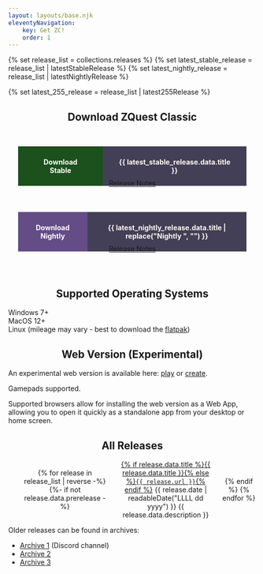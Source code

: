 ```yaml
---
layout: layouts/base.njk
eleventyNavigation:
	key: Get ZC!
	order: 1
---
```


{% set release_list = collections.releases %}
{% set latest_stable_release = release_list | latestStableRelease %}
{% set latest_nightly_release = release_list | latestNightlyRelease %}
<!-- TODO: remove when 3.0 is out -->
{% set latest_255_release = release_list | latest255Release %}

<style>
	main {
		font-size: larger;
	}

	h2 {
		text-align: center;
	}

	.latest-releases {
		display: flex;
		text-align: center;
		justify-content: space-between;
		flex-wrap: wrap;
		margin-bottom: 50px;
	}

	.latest-release {
		flex: 1;
    	margin: 20px;
	}
	.latest-release .download {
		display: flex;
		margin: 10px 0;
		padding: 0;
		font-weight: bold;
		height: 4em;
	}
	.latest-release .download span {
		display: grid;
    	place-content: center;
	}
	.latest-release .download .cta {
		flex-grow: 1;
		padding: 40px 32px;
	}
	.latest-release.stable .download .cta {
		background-color: #1c501c;
		color: white;
	}
	.latest-release.nightly .download .cta {
		background-color: #644c86;
		color: white;
	}
	.latest-release .download .name {
		background-color: #423f56;
		transition: background-color 0.1s;
    	color: floralwhite;
		padding: 40px 32px;
		/* width: 40%; */
	}
	.latest-release .download:hover .name {
		background-color: #4d4964;
	}

	.latest-release a.download {
		text-decoration: none;
		cursor: pointer;
	}
	.latest-release a {
		display: inline-block;
	}
	.latest-release.failed a:not([href]) {
		cursor: not-allowed;
	}
	
	
	.loading .meta {
		display: none;
	}


	.loading .meta {
		display: none;
	}

	/* main {
		max-width: 50vw;
	} */
</style>

<h2>Download ZQuest Classic</h2>

<div class="warning"></div>

<div class="latest-releases">

<div class="latest-release stable">
<a class="download">
	<span class="cta">Download Stable</span><span class="name">{{ latest_stable_release.data.title }}</span>
</a>
<span class="meta">
	<a class="release-notes" href="{{ latest_255_release.url }}">Release Notes</a>
</span>
</div>

<div class="latest-release nightly">
<a class="download">
	<span class="cta">Download Nightly</span><span class="name">{{ latest_nightly_release.data.title | replace("Nightly ", "") }}</span>
</a>
<span class="meta">
	<a class="release-notes" href="{{ latest_nightly_release.url }}">Release Notes</a>
</span>
</div>

</div>

<h2>Supported Operating Systems</h2>

<div>
	<div>Windows 7+</div>
	<div>MacOS 12+</div>
	<div>Linux (mileage may vary - best to download the <a href="https://flathub.org/apps/com.zquestclassic.ZQuest">flatpak</a>)</div>
</div>

<script>
const platform = Website.getPlatform();
const channel = Website.getChannel();
const stableAssets = Website.sortAssets({{ latest_255_release.data.assets | json | safe }});
const nightlyAssets = Website.sortAssets({{ latest_nightly_release.data.assets | json | safe }});

function renderRelease(nightly) {
	const el = document.querySelector(nightly ? '.nightly': '.stable');
	const assets = nightly ? nightlyAssets : stableAssets;
	const assetForThisPlatform = assets.find(asset => asset.channel === channel);

	const downloadEl = el.querySelector('.download');
	if (assetForThisPlatform) {
		downloadEl.href = assetForThisPlatform.url;
	} else {
		el.classList.add('failed');
	}

	if (channel === 'linux' && !nightly) {
		const flatpakEl = document.createElement('a');
		flatpakEl.textContent = 'Flatpak';
		flatpakEl.href = 'https://flathub.org/apps/com.zquestclassic.ZQuest';
		el.querySelector('.meta').append('| ', flatpakEl);
	}
}

function setToFailed(message) {
	document.querySelector('.warning').textContent = message;
}

renderRelease(false);
renderRelease(true);
if (!channel) {
	setToFailed(`Not supported for ${platform}, try the web version instead!`);
}

</script>

<h2>Web Version (Experimental)</h2>

An experimental web version is available here: [play](https://web.zquestclassic.com/play/) or [create](https://web.zquestclassic.com/create/).

Gamepads supported.

Supported browsers allow for installing the web version as a Web App, allowing you to open it quickly as a standalone
app from your desktop or home screen.

<h2>All Releases</h2>

<style>
	ol.release-list {
		list-style: none;
		display: grid;
		grid-template-columns: repeat(3, auto);
		place-items: center;
		gap: 20px;
		text-align: center;
	}

	li.release-list-item {
		display: contents;
	}

	.release-list-date {
		justify-self: flex-end;
	}
</style>


<ol class="release-list">
{% for release in release_list | reverse -%}
	{%- if not release.data.prerelease -%}
		<li class="release-list-item{% if release.url == url %} release-list-item-active{% endif %}">
			<a href="{{ release.url }}" class="release-list-link">{% if release.data.title %}{{ release.data.title }}{% else %}<code>{{ release.url }}</code>{% endif %}</a>
			<time class="release-list-date" datetime="{{ release.date | htmlDateString }}">{{ release.date | readableDate("LLLL dd yyyy") }}</time>
			<span>{{ release.data.description }}</span>
		</li>
	{% endif %}
{% endfor %}
</ol>

Older releases can be found in archives:

- [Archive 1](https://discord.com/channels/876899628556091432/903985751967010866) (Discord channel)
- [Archive 2](https://drive.google.com/drive/folders/0BzEkEDDDx6UYbFJvUG1DeVZGZkk?resourcekey=0-ivzkQQ3cEi0EGT8sSKcYxw)
- [Archive 3](https://drive.google.com/drive/folders/1CUWvk7nvCgvcSFO3vQpCMhrP7KoYb20U)
